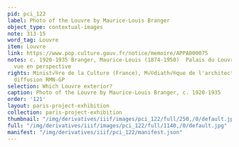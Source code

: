 ```yaml
---
pid: pci_122
label: Photo of the Louvre by Maurice-Louis Branger
object_type: contextual-images
note: 313-15
word_tag: Louvre
item: Louvre
link: https://www.pop.culture.gouv.fr/notice/memoire/APPA000075
notes: c. 1920-1935 Branger, Maurice-Louis (1874-1950)  Palais du Louvre Colonnade
  vue en perspective
rights: Minist√®re de la Culture (France), M√©diath√®que de l'architecture et du patrimoine,
  diffusion RMN-GP
selection: Which Louvre exterior?
caption: Photo of the Louvre by Maurice-Louis Branger, c. 1920-1935
order: '121'
layout: paris-project-exhibition
collection: paris-project-exhibition
thumbnail: "/img/derivatives/iiif/images/pci_122/full/250,/0/default.jpg"
full: "/img/derivatives/iiif/images/pci_122/full/1140,/0/default.jpg"
manifest: "/img/derivatives/iiif/pci_122/manifest.json"
---
```

